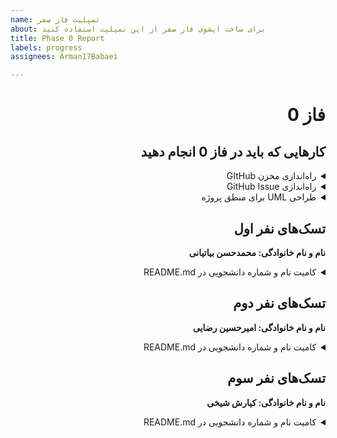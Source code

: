 ```yaml
---
name: تمپلیت فاز صفر
about: برای ساخت ایشوی فاز صفر از این تمپلیت استفاده کنید
title: Phase 0 Report
labels: progress
assignees: Arman17Babaei

---
```


<div dir="rtl" align='right'>

# فاز 0

## کارهایی که باید در فاز 0 انجام دهید

<details>
  <summary>راه‌اندازی مخزن GItHub</summary>

  <div dir="ltr" align='right'>

  1. [ ] شروع نشده
  2. [ ] در حال انجام
  3. [X] تمام شده
  </div>
</details>

<details>
  <summary>راه‌اندازی GitHub Issue</summary>
  
  <div  dir="ltr" align='right'>
  
  1. [ ] شروع نشده
  2. [ ] در حال انجام
  3. [X] تمام شده
     </div>
</details>

<details>
  <summary>طراحی UML برای منطق پروژه</summary>
  
  <div  dir="ltr" align='right'>
  
  1. [ ] شروع نشده
  2. [ ] در حال انجام
  3. [X] تمام شده
     </div>
</details>

## تسک‌های نفر اول

  **نام و نام خانوادگی: محمدحسن بیاتیانی**
<details>
  <summary>کامیت نام و شماره دانشجویی در README.md</summary>

  <div dir="ltr" align='right'>

  1. [ ] شروع نشده
  2. [ ] در حال انجام
  3. [X] تمام شده
  </div>
</details>

## تسک‌های نفر دوم

  **نام و نام خانوادگی: امیرحسین رضایی**
<details>
  <summary>کامیت نام و شماره دانشجویی در README.md</summary>

  <div dir="ltr" align='right'>

  1. [ ] شروع نشده
  2. [ ] در حال انجام
  3. [X] تمام شده
  </div>
</details>

## تسک‌های نفر سوم

  **نام و نام خانوادگی: کیارش شیخی**
<details>
  <summary>کامیت نام و شماره دانشجویی در README.md</summary>

  <div dir="ltr" align='right'>

  1. [ ] شروع نشده
  2. [ ] در حال انجام
  3. [X] تمام شده
  </div>
</details>
</div>

